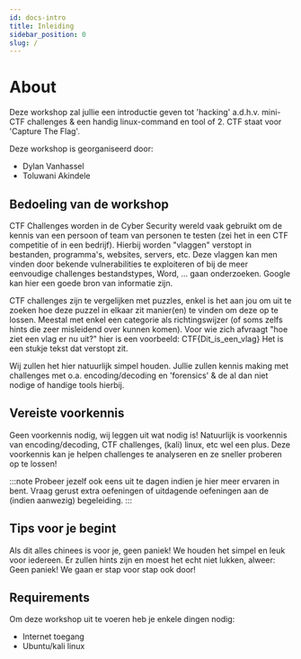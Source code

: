 ```yaml
---
id: docs-intro
title: Inleiding 
sidebar_position: 0
slug: /
---
```


About
==============
Deze workshop zal jullie een introductie geven tot 'hacking' a.d.h.v. mini-CTF challenges & een handig linux-command en tool of 2.
CTF staat voor 'Capture The Flag'.

Deze workshop is georganiseerd door:
- Dylan Vanhassel
- Toluwani Akindele

Bedoeling van de workshop
---------------------------
CTF Challenges worden in de Cyber Security wereld vaak gebruikt om de kennis van een persoon of team van personen te testen (zei het in een CTF competitie of in een bedrijf). Hierbij worden "vlaggen" verstopt in bestanden, programma's, websites, servers, etc. Deze vlaggen kan men vinden door bekende vulnerabilities te exploiteren of bij de meer eenvoudige challenges bestandstypes, Word, ... gaan onderzoeken. Google kan hier een goede bron van informatie zijn.

CTF challenges zijn te vergelijken met puzzles, enkel is het aan jou om uit te zoeken hoe deze puzzel in elkaar zit manier(en) te vinden om deze op te lossen. Meestal met enkel een categorie als richtingswijzer (of soms zelfs hints die zeer misleidend over kunnen komen).
Voor wie zich afvraagt "hoe ziet een vlag er nu uit?" hier is een voorbeeld: CTF{Dit_is_een_vlag}
Het is een stukje tekst dat verstopt zit.

Wij zullen het hier natuurlijk simpel houden. 
Jullie zullen kennis making met challenges met o.a. encoding/decoding en 'forensics' & de al dan niet nodige of handige tools hierbij.

Vereiste voorkennis
-------------------
Geen voorkennis nodig, wij leggen uit wat nodig is!
Natuurlijk is voorkennis van encoding/decoding, CTF challenges, (kali) linux, etc wel een plus. Deze voorkennis kan je helpen challenges te analyseren en ze sneller proberen op te lossen!

:::note
Probeer jezelf ook eens uit te dagen indien je hier meer ervaren in bent. Vraag gerust extra oefeningen of uitdagende oefeningen aan de (indien aanwezig) begeleiding.
:::

Tips voor je begint 
---------------------
Als dit alles chinees is voor je, geen paniek!
We houden het simpel en leuk voor iedereen. Er zullen hints zijn en moest het echt niet lukken, alweer: Geen paniek! We gaan er stap voor stap ook door!

Requirements
-----------------
Om deze workshop uit te voeren heb je enkele dingen nodig:

* Internet toegang
* Ubuntu/kali linux 